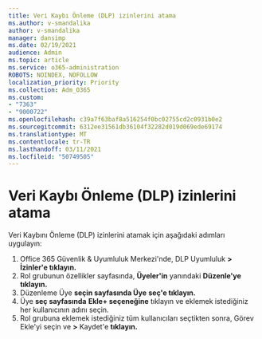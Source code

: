 ```yaml
---
title: Veri Kaybı Önleme (DLP) izinlerini atama
ms.author: v-smandalika
author: v-smandalika
manager: dansimp
ms.date: 02/19/2021
audience: Admin
ms.topic: article
ms.service: o365-administration
ROBOTS: NOINDEX, NOFOLLOW
localization_priority: Priority
ms.collection: Adm_O365
ms.custom:
- "7363"
- "9000722"
ms.openlocfilehash: c39a7f63baf8a516254f0bc02755cd2c0931b0e2
ms.sourcegitcommit: 6312ee31561db36104f32282d019d069ede69174
ms.translationtype: MT
ms.contentlocale: tr-TR
ms.lasthandoff: 03/11/2021
ms.locfileid: "50749505"
---
```

# <a name="assign-data-loss-prevention-dlp-permissions"></a>Veri Kaybı Önleme (DLP) izinlerini atama

Veri Kaybını Önleme (DLP) izinlerini atamak için aşağıdaki adımları uygulayın:

1. Office 365 Güvenlik & Uyumluluk Merkezi'nde, DLP Uyumluluk **> İzinler'e tıklayın.**
2. Rol grubunun özellikler sayfasında, **Üyeler'in** yanındaki **Düzenle'ye** **tıklayın.**
3. Düzenleme Üye **seçin sayfasında Üye** **seç'e tıklayın.**
4. Üye **seç sayfasında** **Ekle+ seçeneğine** tıklayın ve eklemek istediğiniz her kullanıcının adını seçin.
5. Rol grubuna eklemek istediğiniz tüm kullanıcıları seçtikten sonra, Görev Ekle'yi seçin ve **>** Kaydet'e **tıklayın.**
